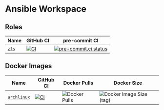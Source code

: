 # Ansible Workspace

## Roles

| Name                                                   | GitHub CI                                                                                                                                                           | pre-commit CI                                                                                                                                                                          |
| ------------------------------------------------------ | ------------------------------------------------------------------------------------------------------------------------------------------------------------------- | -------------------------------------------------------------------------------------------------------------------------------------------------------------------------------------- |
| [`zfs`](https://github.com/f-koehler/ansible-role-zfs) | [![CI](https://github.com/f-koehler/ansible-role-zfs/workflows/CI/badge.svg?event=push)](https://github.com/f-koehler/ansible-role-zfs/actions?query=workflow%3ACI) | [![pre-commit.ci status](https://results.pre-commit.ci/badge/github/f-koehler/ansible-role-zfs/main.svg)](https://results.pre-commit.ci/latest/github/f-koehler/ansible-role-zfs/main) |

## Docker Images

| Name                                                                 | GitHub CI                                                                                                                                                                               | Docker Pulls                                                                         | Docker Size                                                                                                 |
| -------------------------------------------------------------------- | --------------------------------------------------------------------------------------------------------------------------------------------------------------------------------------- | ------------------------------------------------------------------------------------ | ----------------------------------------------------------------------------------------------------------- |
| [`archlinux`](https://github.com/f-koehler/docker-archlinux-ansible) | [![CI](https://github.com/f-koehler/docker-archlinux-ansible/actions/workflows/build.yml/badge.svg)](https://github.com/f-koehler/docker-archlinux-ansible/actions/workflows/build.yml) | ![Docker Pulls](https://img.shields.io/docker/pulls/fabiankoehler/archlinux-ansible) | ![Docker Image Size (tag)](https://img.shields.io/docker/image-size/fabiankoehler/archlinux-ansible/latest) |
